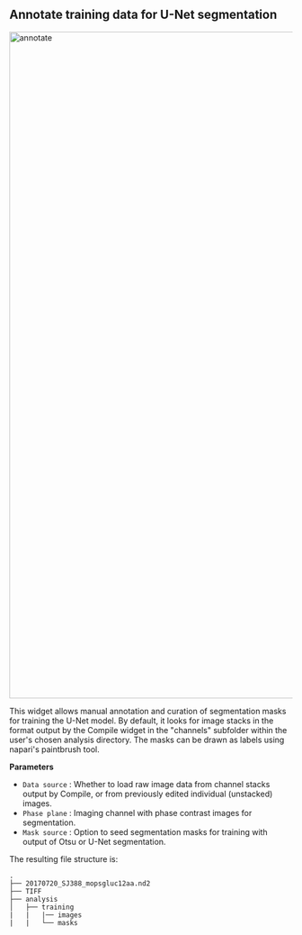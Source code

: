 ## Annotate training data for U-Net segmentation

<img width="1184" alt="annotate" src="https://user-images.githubusercontent.com/40699438/230508777-522d89ad-7361-47a9-8946-0228e2681ef6.png">

This widget allows manual annotation and curation of segmentation masks for training the U-Net model. By default, it looks for image stacks in the format output by the Compile widget in the "channels" subfolder within the user's chosen analysis directory. The masks can be drawn as labels using napari's paintbrush tool.

**Parameters**

* `Data source` : Whether to load raw image data from channel stacks output by Compile, or from previously edited individual (unstacked) images.
* `Phase plane` : Imaging channel with phase contrast images for segmentation.
* `Mask source` : Option to seed segmentation masks for training with output of Otsu or U-Net segmentation.

The resulting file structure is:

```
.
├── 20170720_SJ388_mopsgluc12aa.nd2
├── TIFF
├── analysis
│   ├── training
|   |   |── images
|   |   └── masks
```
